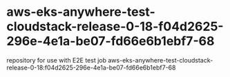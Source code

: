 # aws-eks-anywhere-test-cloudstack-release-0-18-f04d2625-296e-4e1a-be07-fd66e6b1ebf7-68
repository for use with E2E test job aws-eks-anywhere-test-cloudstack-release-0-18:f04d2625-296e-4e1a-be07-fd66e6b1ebf7-68
